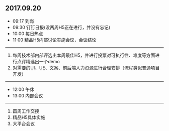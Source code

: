 ## 2017.09.20
* 09:17 到岗
* 09:30 钉钉日报(没两周H5正在进行，并没有忘记)
* 10:00 每日热点
* 11:00 精品H5内部讨论实施会议，会议结论
-------------
 1.  每周技术部内部评选出本周最佳H5，并进行投票对可执行性、难度等方面进行点评精选出一个demo
 2.  对需要的UI、UE、文案、前后端人力资源进行合理安排（流程类似普通项目开发）
-------------
* 12:00 午休
* 13:00 内部会议
-------------
 1.  圆周工作交接
 2.  精品H5具体实施
 3.  大平台会议
